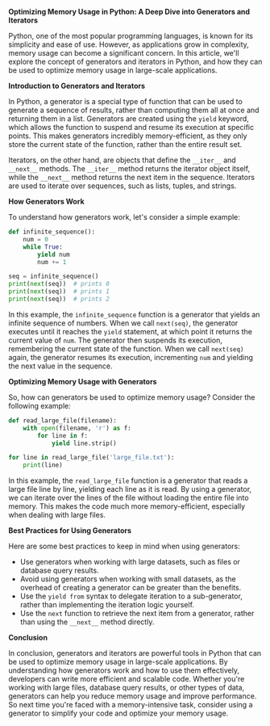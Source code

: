 **Optimizing Memory Usage in Python: A Deep Dive into Generators and Iterators**

Python, one of the most popular programming languages, is known for its simplicity and ease of use. However, as applications grow in complexity, memory usage can become a significant concern. In this article, we'll explore the concept of generators and iterators in Python, and how they can be used to optimize memory usage in large-scale applications.

**Introduction to Generators and Iterators**

In Python, a generator is a special type of function that can be used to generate a sequence of results, rather than computing them all at once and returning them in a list. Generators are created using the `yield` keyword, which allows the function to suspend and resume its execution at specific points. This makes generators incredibly memory-efficient, as they only store the current state of the function, rather than the entire result set.

Iterators, on the other hand, are objects that define the `__iter__` and `__next__` methods. The `__iter__` method returns the iterator object itself, while the `__next__` method returns the next item in the sequence. Iterators are used to iterate over sequences, such as lists, tuples, and strings.

**How Generators Work**

To understand how generators work, let's consider a simple example:
```python
def infinite_sequence():
    num = 0
    while True:
        yield num
        num += 1

seq = infinite_sequence()
print(next(seq))  # prints 0
print(next(seq))  # prints 1
print(next(seq))  # prints 2
```
In this example, the `infinite_sequence` function is a generator that yields an infinite sequence of numbers. When we call `next(seq)`, the generator executes until it reaches the `yield` statement, at which point it returns the current value of `num`. The generator then suspends its execution, remembering the current state of the function. When we call `next(seq)` again, the generator resumes its execution, incrementing `num` and yielding the next value in the sequence.

**Optimizing Memory Usage with Generators**

So, how can generators be used to optimize memory usage? Consider the following example:
```python
def read_large_file(filename):
    with open(filename, 'r') as f:
        for line in f:
            yield line.strip()

for line in read_large_file('large_file.txt'):
    print(line)
```
In this example, the `read_large_file` function is a generator that reads a large file line by line, yielding each line as it is read. By using a generator, we can iterate over the lines of the file without loading the entire file into memory. This makes the code much more memory-efficient, especially when dealing with large files.

**Best Practices for Using Generators**

Here are some best practices to keep in mind when using generators:

* Use generators when working with large datasets, such as files or database query results.
* Avoid using generators when working with small datasets, as the overhead of creating a generator can be greater than the benefits.
* Use the `yield from` syntax to delegate iteration to a sub-generator, rather than implementing the iteration logic yourself.
* Use the `next` function to retrieve the next item from a generator, rather than using the `__next__` method directly.

**Conclusion**

In conclusion, generators and iterators are powerful tools in Python that can be used to optimize memory usage in large-scale applications. By understanding how generators work and how to use them effectively, developers can write more efficient and scalable code. Whether you're working with large files, database query results, or other types of data, generators can help you reduce memory usage and improve performance. So next time you're faced with a memory-intensive task, consider using a generator to simplify your code and optimize your memory usage.